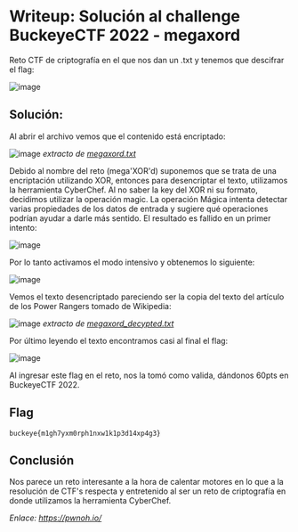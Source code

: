 # Writeup: Solución al challenge BuckeyeCTF 2022 - megaxord

Reto CTF de criptografía en el que nos dan un .txt y tenemos que descifrar el flag:

![image](https://user-images.githubusercontent.com/11562125/232357856-22045174-5141-48e3-a154-9a360d954a6c.png)

## Solución:

Al abrir el archivo vemos que el contenido está encriptado:

![image](https://user-images.githubusercontent.com/11562125/232358283-3ed9f1ff-3937-49bc-a366-a25eea45713c.png)
*extracto de [megaxord.txt](https://github.com/JCAlmazan/CTFS-Writeups/blob/main/2022/piGuys/megaxord/megaxord.txt)*

Debido al nombre del reto (mega'XOR'd) suponemos que se trata de una encriptación utilizando XOR, entonces para desencriptar el texto, utilizamos la herramienta CyberChef.
Al no saber la key del XOR ni su formato, decidimos utilizar la operación magic. La operación Mágica intenta detectar varias propiedades de los datos de entrada y sugiere qué operaciones podrían ayudar a darle más sentido.
El resultado es fallido en un primer intento:

![image](https://user-images.githubusercontent.com/11562125/232359240-45dd971f-b032-453f-98ce-84e5b252a46e.png)

Por lo tanto activamos el modo intensivo y obtenemos lo siguiente:

![image](https://user-images.githubusercontent.com/11562125/232358166-9c52d522-6086-4424-ba03-8c7deb977fb6.png)

Vemos el texto desencriptado pareciendo ser la copia del texto del artículo de los Power Rangers tomado de Wikipedia:

![image](https://user-images.githubusercontent.com/11562125/232359583-765f9bc8-edc2-4757-ba1e-4b71a3cfad0c.png)
*extracto de [megaxord_decypted.txt](https://github.com/JCAlmazan/CTFS-Writeups/blob/main/2022/piGuys/megaxord/megaxord_decrypted.txt)*

Por último leyendo el texto encontramos casi al final el flag:

![image](https://user-images.githubusercontent.com/11562125/232360010-7af3cd89-0511-44b6-bcd6-f1a106c3d3cc.png)

Al ingresar este flag en el reto, nos la tomó como valida, dándonos 60pts en BuckeyeCTF 2022.

## Flag

`buckeye{m1gh7yxm0rph1nxw1k1p3d14xp4g3}`

## Conclusión

Nos parece un reto interesante a la hora de calentar motores en lo que a la resolución de CTF's respecta y entretenido al ser un reto de criptografía en donde utilizamos la herramienta CyberChef. 

*Enlace: https://pwnoh.io/*
